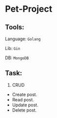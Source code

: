 Pet-Project
======

Tools:
------

Language: `Golang`

Lib: `Gin`

DB: `MongoDB`


Task:
------

1) CRUD

- Create post.
- Read post.
- Update post.
- Delete post.